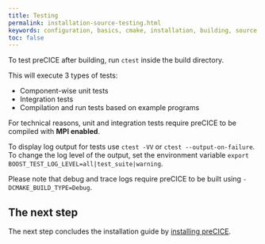 ```yaml
---
title: Testing
permalink: installation-source-testing.html
keywords: configuration, basics, cmake, installation, building, source
toc: false
---
```


To test preCICE after building, run `ctest` inside the build directory.

This will execute 3 types of tests: 
* Component-wise unit tests
* Integration tests
* Compilation and run tests based on example programs

For technical reasons, unit and integration tests require preCICE to be compiled with **MPI enabled**.

To display log output for tests use `ctest -VV` or `ctest --output-on-failure`.
To change the log level of the output, set the environment variable `export BOOST_TEST_LOG_LEVEL=all|test_suite|warning`.

Please note that debug and trace logs require preCICE to be built using `-DCMAKE_BUILD_TYPE=Debug`.


## The next step

The next step concludes the installation guide by [installing preCICE](installation-source-installation).
